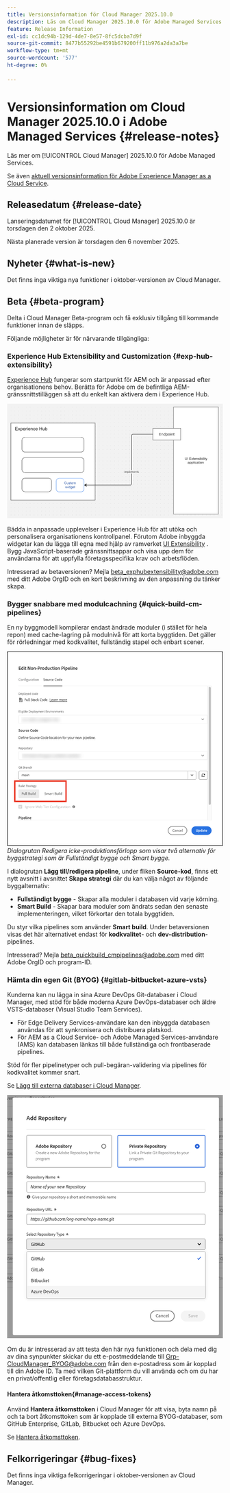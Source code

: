 ```yaml
---
title: Versionsinformation för Cloud Manager 2025.10.0
description: Läs om Cloud Manager 2025.10.0 för Adobe Managed Services.
feature: Release Information
exl-id: cc1dc94b-129d-4de7-8e57-8fc5dcba7d9f
source-git-commit: 8477b55292be4591b679200ff11b976a2da3a7be
workflow-type: tm+mt
source-wordcount: '577'
ht-degree: 0%

---
```


# Versionsinformation om Cloud Manager 2025.10.0 i Adobe Managed Services {#release-notes}

<!-- RELEASE WIKI  https://wiki.corp.adobe.com/display/DMSArchitecture/Cloud+Manager+2025.04.0+Release -->

Läs mer om [!UICONTROL Cloud Manager] 2025.10.0 för Adobe Managed Services.

Se även [aktuell versionsinformation för Adobe Experience Manager as a Cloud Service](https://experienceleague.adobe.com/sv/docs/experience-manager-cloud-service/content/release-notes/home).

## Releasedatum {#release-date}

Lanseringsdatumet för [!UICONTROL Cloud Manager] 2025.10.0 är torsdagen den 2 oktober 2025.

<!-- There are no significant new features or bug fixes in the May Cloud Manager release. -->

Nästa planerade version är torsdagen den 6 november 2025.

<!-- SAVE FOR FUTURE POSSIBLE USE There are no significant new features or bug fixes in the May Cloud Manager release. -->

## Nyheter {#what-is-new}

Det finns inga viktiga nya funktioner i oktober-versionen av Cloud Manager.


## Beta {#beta-program}

Delta i Cloud Manager Beta-program och få exklusiv tillgång till kommande funktioner innan de släpps.

Följande möjligheter är för närvarande tillgängliga:

### Experience Hub Extensibility and Customization {#exp-hub-extensibility}

[Experience Hub](https://experienceleague.adobe.com/sv/docs/experience-manager-65/content/experience-hub/experience-hub) fungerar som startpunkt för AEM och är anpassad efter organisationens behov. Berätta för Adobe om de befintliga AEM-gränssnittstilläggen så att du enkelt kan aktivera dem i Experience Hub.

![Diagram över Experience Hub arbetsflöde för utbyggbarhet och anpassning](/help/release-notes/assets/experience-hub-extensibility-customization.png)

Bädda in anpassade upplevelser i Experience Hub för att utöka och personalisera organisationens kontrollpanel. Förutom Adobe inbyggda widgetar kan du lägga till egna med hjälp av ramverket [UI Extensibility](https://developer.adobe.com/uix/docs/) . Bygg JavaScript-baserade gränssnittsappar och visa upp dem för användarna för att uppfylla företagsspecifika krav och arbetsflöden.

Intresserad av betaversionen? Mejla [beta_exphubextensibility@adobe.com](mailto:beta_exphubextensibility@adobe.com) med ditt Adobe OrgID och en kort beskrivning av den anpassning du tänker skapa.

### Bygger snabbare med modulcachning {#quick-build-cm-pipelines}

En ny byggmodell kompilerar endast ändrade moduler (i stället för hela repon) med cache-lagring på modulnivå för att korta byggtiden. Det gäller för rörledningar med kodkvalitet, fullständig stapel och enbart scener.

![Dialogrutan Redigera icke-produktionspipeline med två alternativ för byggstrategi som är Fullständigt byggen och Smart bygge](/help/release-notes/assets/non-production-pipeline-edit.png) *Dialogrutan Redigera icke-produktionsförlopp som visar två alternativ för byggstrategi som är Fullständigt bygge och Smart bygge.*

I dialogrutan **Lägg till/redigera pipeline**, under fliken **Source-kod**, finns ett nytt avsnitt i avsnittet **Skapa strategi** där du kan välja något av följande byggalternativ:

* **Fullständigt bygge** - Skapar alla moduler i databasen vid varje körning.
* **Smart Build** - Skapar bara moduler som ändrats sedan den senaste implementeringen, vilket förkortar den totala byggtiden.

Du styr vilka pipelines som använder **Smart build**. Under betaversionen visas det här alternativet endast för **kodkvalitet**- och **dev-distribution**-pipelines.

Intresserad? Mejla [beta_quickbuild_cmpipelines@adobe.com](mailto:beta_quickbuild_cmpipelines@adobe.com) med ditt Adobe OrgID och program-ID.

<!-- You can deactivate incremental builds at the pipeline level by setting the property `CM_BUILD_DISABLE_MODULE_CACHING` to `true` (effective during the `BUILD` step). For how to add pipeline variables, see [Pipeline variables](/help/getting-started/build-environment.md#pipeline-variables). -->


### Hämta din egen Git (BYOG) {#gitlab-bitbucket-azure-vsts}

<!-- BOTH CS & AMS -->

Kunderna kan nu lägga in sina Azure DevOps Git-databaser i Cloud Manager, med stöd för både moderna Azure DevOps-databaser och äldre VSTS-databaser (Visual Studio Team Services).

* För Edge Delivery Services-användare kan den inbyggda databasen användas för att synkronisera och distribuera platskod.
* För AEM as a Cloud Service- och Adobe Managed Services-användare (AMS) kan databasen länkas till både fullständiga och frontbaserade pipelines.

Stöd för fler pipelinetyper och pull-begäran-validering via pipelines för kodkvalitet kommer snart.

Se [Lägg till externa databaser i Cloud Manager](/help/managing-code/external-repositories.md).

![Dialogrutan Lägg till databas](/help/release-notes/assets/azure-repo.png)

Om du är intresserad av att testa den här nya funktionen och dela med dig av dina synpunkter skickar du ett e-postmeddelande till [Grp-CloudManager_BYOG@adobe.com](mailto:grp-cloudmanager_byog@adobe.com) från den e-postadress som är kopplad till din Adobe ID. Ta med vilken Git-plattform du vill använda och om du har en privat/offentlig eller företagsdatabasstruktur.

#### Hantera åtkomsttoken{#manage-access-tokens}

Använd **Hantera åtkomsttoken** i Cloud Manager för att visa, byta namn på och ta bort åtkomsttoken som är kopplade till externa BYOG-databaser, som GitHub Enterprise, GitLab, Bitbucket och Azure DevOps.

Se [Hantera åtkomsttoken](/help/managing-code/manage-access-tokens.md).

<!-- If you are interested in testing this new feature and sharing your feedback, send an email to [Grp-CloudManager_BYOG@adobe.com](mailto:grp-cloudmanager_byog@adobe.com) from your email address associated with your Adobe ID. -->

## Felkorrigeringar {#bug-fixes}

Det finns inga viktiga felkorrigeringar i oktober-versionen av Cloud Manager.

<!--
Known Issues {#known-issues}

* A -->
